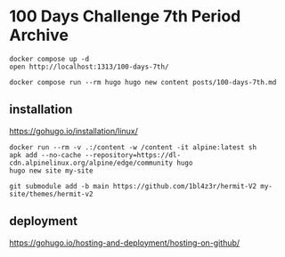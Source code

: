 # 100 Days Challenge 7th Period Archive

```
docker compose up -d
open http://localhost:1313/100-days-7th/
```

```
docker compose run --rm hugo hugo new content posts/100-days-7th.md
```

## installation

https://gohugo.io/installation/linux/

```
docker run --rm -v .:/content -w /content -it alpine:latest sh
apk add --no-cache --repository=https://dl-cdn.alpinelinux.org/alpine/edge/community hugo
hugo new site my-site
```

```
git submodule add -b main https://github.com/1bl4z3r/hermit-V2 my-site/themes/hermit-v2
```

## deployment

https://gohugo.io/hosting-and-deployment/hosting-on-github/

